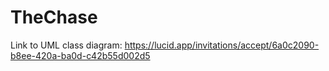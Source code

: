 # TheChase

Link to UML class diagram:
https://lucid.app/invitations/accept/6a0c2090-b8ee-420a-ba0d-c42b55d002d5
